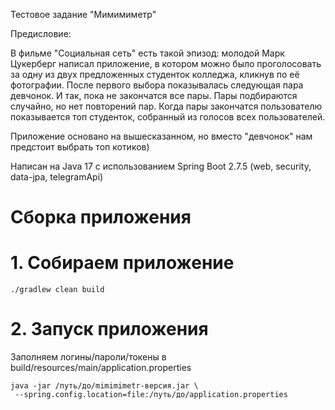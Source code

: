 Тестовое задание "Мимимиметр"

Предисловие: 

В фильме "Социальная сеть" есть такой эпизод: молодой Марк Цукерберг написал приложение, в котором можно было 
проголосовать за одну из двух предложенных студенток колледжа, кликнув по её фотографии. После первого выбора 
показывалась следующая пара девчонок. И так, пока не закончатся все пары. Пары подбираются случайно, но нет 
повторений пар. Когда пары закончатся пользователю показывается топ студенток, собранный из голосов всех 
пользователей. 

Приложение основано на вышесказанном, но вместо "девчонок" нам предстоит выбрать топ котиков) 

Написан на Java 17 с использованием Spring Boot 2.7.5 (web, security, data-jpa, telegramApi)

# Сборка приложения

# 1. Собираем приложение
```shell
./gradlew clean build
```

# 2. Запуск приложения 

Заполняем логины/пароли/токены в build/resources/main/application.properties

```shell
java -jar /путь/до/mimimimetr-версия.jar \
 --spring.config.location=file:/путь/до/application.properties
```



